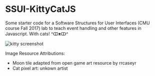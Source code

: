 # SSUI-KittyCatJS
Some starter code for a Software Structures for User Interfaces (CMU course Fall 2017) lab to teach event handling and other features in Javascript. With cats! ^ↀᴥↀ^


![kitty screenshot](https://github.com/mkery/SSUI-KittyCatJS/images/catScreen.png "Cat JS screenshot")


Image Resource Attributions:
* Moon tile adapted from open game art resource by rrcaseyr
* Cat pixel art: unkown artist
